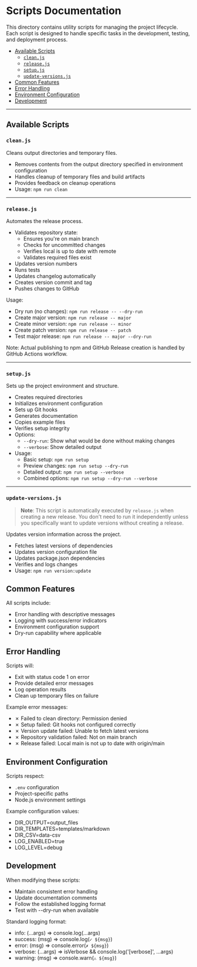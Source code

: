 # Scripts Documentation <!-- omit in toc -->

This directory contains utility scripts for managing the project lifecycle. Each script is designed to handle specific tasks in the development, testing, and deployment process.

- [Available Scripts](#available-scripts)
  - [`clean.js`](#cleanjs)
  - [`release.js`](#releasejs)
  - [`setup.js`](#setupjs)
  - [`update-versions.js`](#update-versionsjs)
- [Common Features](#common-features)
- [Error Handling](#error-handling)
- [Environment Configuration](#environment-configuration)
- [Development](#development)

---

## Available Scripts

### `clean.js`

Cleans output directories and temporary files.

- Removes contents from the output directory specified in environment configuration
- Handles cleanup of temporary files and build artifacts
- Provides feedback on cleanup operations
- Usage: `npm run clean`

---

### `release.js`

Automates the release process.

- Validates repository state:
  - Ensures you're on main branch
  - Checks for uncommitted changes
  - Verifies local is up to date with remote
  - Validates required files exist
- Updates version numbers
- Runs tests
- Updates changelog automatically
- Creates version commit and tag
- Pushes changes to GitHub

Usage:

- Dry run (no changes): `npm run release -- --dry-run`
- Create major version: `npm run release -- major`
- Create minor version: `npm run release -- minor`
- Create patch version: `npm run release -- patch`
- Test major release: `npm run release -- major --dry-run`

Note: Actual publishing to npm and GitHub Release creation is handled by GitHub Actions workflow.

---

### `setup.js`

Sets up the project environment and structure.

- Creates required directories
- Initializes environment configuration
- Sets up Git hooks
- Generates documentation
- Copies example files
- Verifies setup integrity
- Options:
  - `--dry-run`: Show what would be done without making changes
  - `--verbose`: Show detailed output
- Usage:
  - Basic setup: `npm run setup`
  - Preview changes: `npm run setup --dry-run`
  - Detailed output: `npm run setup --verbose`
  - Combined options: `npm run setup --dry-run --verbose`

---

### `update-versions.js`

> **Note**: This script is automatically executed by `release.js` when creating a new release. You don't need to run it independently unless you specifically want to update versions without creating a release.

Updates version information across the project.

- Fetches latest versions of dependencies
- Updates version configuration file
- Updates package.json dependencies
- Verifies and logs changes
- Usage: `npm run version:update`

## Common Features

All scripts include:

- Error handling with descriptive messages
- Logging with success/error indicators
- Environment configuration support
- Dry-run capability where applicable

## Error Handling

Scripts will:

- Exit with status code 1 on error
- Provide detailed error messages
- Log operation results
- Clean up temporary files on failure

Example error messages:

- ✗ Failed to clean directory: Permission denied
- ✗ Setup failed: Git hooks not configured correctly
- ✗ Version update failed: Unable to fetch latest versions
- ✗ Repository validation failed: Not on main branch
- ✗ Release failed: Local main is not up to date with origin/main

## Environment Configuration

Scripts respect:

- `.env` configuration
- Project-specific paths
- Node.js environment settings

Example configuration values:

- DIR_OUTPUT=output_files
- DIR_TEMPLATES=templates/markdown
- DIR_CSV=data-csv
- LOG_ENABLED=true
- LOG_LEVEL=debug

## Development

When modifying these scripts:

- Maintain consistent error handling
- Update documentation comments
- Follow the established logging format
- Test with --dry-run when available

Standard logging format:

- info: (...args) => console.log(...args)
- success: (msg) => console.log(`✓ ${msg}`)
- error: (msg) => console.error(`✗ ${msg}`)
- verbose: (...args) => isVerbose && console.log('[verbose]', ...args)
- warning: (msg) => console.warn(`⚠ ${msg}`)
